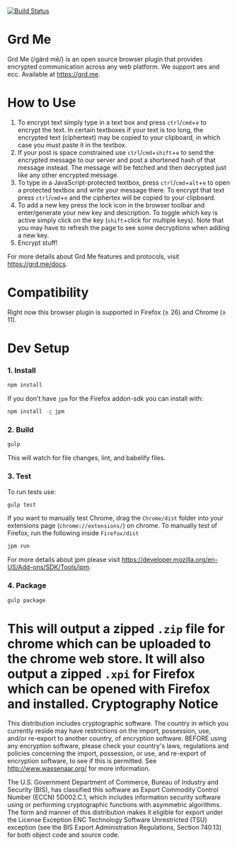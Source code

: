 [![Build Status](https://travis-ci.org/grdme/grd.me.svg)](https://travis-ci.org/grdme/grd.me)

Grd Me
======

Grd Me (/ɡärd mē/) is an open source browser plugin that provides encrypted communication across any web platform.  We support aes and ecc. Available at https://grd.me.

How to Use
==========

1. To encrypt text simply type in a text box and press `ctrl`/`cmd`+`e` to encrypt the text. In certain textboxes if your text is too long, the encrypted text (ciphertext) may be copied to your clipboard, in which case you must paste it in the textbox.
2. If your post is space constrained use `ctrl`/`cmd`+`shift`+`e` to send the encrypted message to our server and post a shortened hash of that message instead. The message will be fetched and then decrypted just like any other encrypted message.
3. To type in a JavaScript-protected textbox, press `ctrl`/`cmd`+`alt`+`e` to open a protected textbox and write your message there. To encrypt that text press `ctrl`/`cmd`+`e` and the ciphertex will be copied to your clipboard.
4. To add a new key press the lock icon in the browser toolbar and enter/generate your new key and description. To toggle which key is active simply click on the key (`shift`+click for multiple keys). Note that you may have to refresh the page to see some decryptions when adding a new key.
5. Encrypt stuff!

For more details about Grd Me features and protocols, visit https://grd.me/docs.

Compatibility
==============
Right now this browser plugin is supported in Firefox (≥ 26) and Chrome (≥ 11).

Dev Setup
==============
### 1. Install
```bash
npm install
```
If you don't have `jpm` for the Firefox addon-sdk you can install with:
```bash
npm install -g jpm
```
### 2. Build
```bash
gulp
```
This will watch for file changes, lint, and babelify files.
### 3. Test
To run tests use:
```bash
gulp test
```
If you want to manually test Chrome, drag the `Chrome/dist` folder into your extensions page (`chrome://extensions/`) on chrome.
To manually test of Firefox, run the following inside `Firefox/dist`
```bash
jpm run
```
For more details about jpm please visit https://developer.mozilla.org/en-US/Add-ons/SDK/Tools/jpm.
### 4. Package
```bash
gulp package
```
This will output a zipped `.zip` file for chrome which can be uploaded to the chrome web store. It will also output a zipped `.xpi` for Firefox which can be opened with Firefox and installed.
Cryptography Notice
======================

This distribution includes cryptographic software. The country in which you currently reside may have restrictions on the import, possession, use, and/or re-export to another country, of encryption software.
BEFORE using any encryption software, please check your country's laws, regulations and policies concerning the import, possession, or use, and re-export of encryption software, to see if this is permitted.
See <http://www.wassenaar.org/> for more information.

The U.S. Government Department of Commerce, Bureau of Industry and Security (BIS), has classified this software as Export Commodity Control Number (ECCN) 5D002.C.1, which includes information security software using or performing cryptographic functions with asymmetric algorithms.
The form and manner of this distribution makes it eligible for export under the License Exception ENC Technology Software Unrestricted (TSU) exception (see the BIS Export Administration Regulations, Section 740.13) for both object code and source code.
